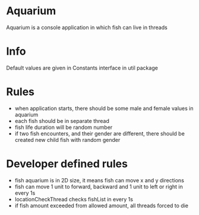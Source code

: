 # Aquarium
Aquarium is a console application in which fish can live in threads

# Info
Default values are given in Constants interface in util package

# Rules
- when application starts, there should be some male and female values in aquarium
- each fish should be in separate thread
- fish life duration will be random number
- if two fish encounters, and their gender are different, there should be created new child fish with random gender

# Developer defined rules
- fish aquarium is in 2D size, it means fish can move x and y directions
- fish can move 1 unit to forward, backward and 1 unit to left or right in every 1s
- locationCheckThread checks fishList in every 1s
- if fish amount exceeded from allowed amount, all threads forced to die
